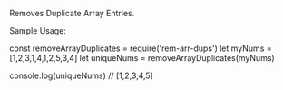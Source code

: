 Removes Duplicate Array Entries.

Sample Usage:

const removeArrayDuplicates = require('rem-arr-dups') 
let myNums = [1,2,3,1,4,1,2,5,3,4]
let uniqueNums = removeArrayDuplicates(myNums)

console.log(uniqueNums) // [1,2,3,4,5]

